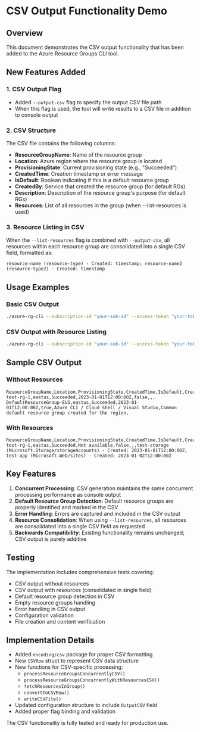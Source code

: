 # CSV Output Functionality Demo

## Overview
This document demonstrates the CSV output functionality that has been added to the Azure Resource Groups CLI tool.

## New Features Added

### 1. CSV Output Flag
- Added `--output-csv` flag to specify the output CSV file path
- When this flag is used, the tool will write results to a CSV file in addition to console output

### 2. CSV Structure
The CSV file contains the following columns:
- **ResourceGroupName**: Name of the resource group
- **Location**: Azure region where the resource group is located
- **ProvisioningState**: Current provisioning state (e.g., "Succeeded")
- **CreatedTime**: Creation timestamp or error message
- **IsDefault**: Boolean indicating if this is a default resource group
- **CreatedBy**: Service that created the resource group (for default RGs)
- **Description**: Description of the resource group's purpose (for default RGs)
- **Resources**: List of all resources in the group (when --list-resources is used)

### 3. Resource Listing in CSV
When the `--list-resources` flag is combined with `--output-csv`, all resources within each resource group are consolidated into a single CSV field, formatted as:
```
resource-name (resource-type) - Created: timestamp; resource-name2 (resource-type2) - Created: timestamp
```

## Usage Examples

### Basic CSV Output
```bash
./azure-rg-cli --subscription-id "your-sub-id" --access-token "your-token" --output-csv "output.csv"
```

### CSV Output with Resource Listing
```bash
./azure-rg-cli --subscription-id "your-sub-id" --access-token "your-token" --list-resources --output-csv "output_with_resources.csv"
```

## Sample CSV Output

### Without Resources
```csv
ResourceGroupName,Location,ProvisioningState,CreatedTime,IsDefault,CreatedBy,Description,Resources
test-rg-1,eastus,Succeeded,2023-01-01T12:00:00Z,false,,,
DefaultResourceGroup-EUS,eastus,Succeeded,2023-01-01T12:00:00Z,true,Azure CLI / Cloud Shell / Visual Studio,Common default resource group created for the region,
```

### With Resources
```csv
ResourceGroupName,Location,ProvisioningState,CreatedTime,IsDefault,CreatedBy,Description,Resources
test-rg-1,eastus,Succeeded,Not available,false,,,test-storage (Microsoft.Storage/storageAccounts) - Created: 2023-01-01T12:00:00Z; test-app (Microsoft.Web/sites) - Created: 2023-01-02T12:00:00Z
```

## Key Features

1. **Concurrent Processing**: CSV generation maintains the same concurrent processing performance as console output
2. **Default Resource Group Detection**: Default resource groups are properly identified and marked in the CSV
3. **Error Handling**: Errors are captured and included in the CSV output
4. **Resource Consolidation**: When using `--list-resources`, all resources are consolidated into a single CSV field as requested
5. **Backwards Compatibility**: Existing functionality remains unchanged; CSV output is purely additive

## Testing
The implementation includes comprehensive tests covering:
- CSV output without resources
- CSV output with resources (consolidated in single field)
- Default resource group detection in CSV
- Empty resource groups handling
- Error handling in CSV output
- Configuration validation
- File creation and content verification

## Implementation Details
- Added `encoding/csv` package for proper CSV formatting
- New `CSVRow` struct to represent CSV data structure
- New functions for CSV-specific processing:
  - `processResourceGroupsConcurrentlyCSV()`
  - `processResourceGroupsConcurrentlyWithResourcesCSV()`
  - `fetchResourcesInGroup()`
  - `convertToCSVRow()`
  - `writeCSVFile()`
- Updated configuration structure to include `OutputCSV` field
- Added proper flag binding and validation

The CSV functionality is fully tested and ready for production use.